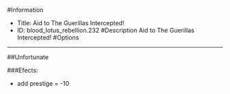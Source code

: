 #Information
 - Title: Aid to The Guerillas Intercepted!
 - ID: blood_lotus_rebellion.232
#Description
Aid to The Guerillas Intercepted!
#Options

___
##Unfortunate

###Efects:<ul><li>add prestige = -10</li></ul>
